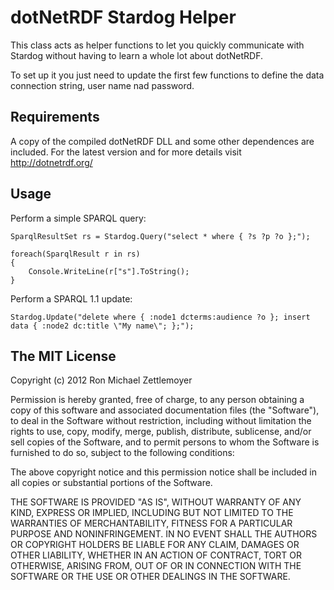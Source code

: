 ﻿
dotNetRDF Stardog Helper
=============================================================
This class acts as helper functions to let you quickly communicate with Stardog without having
to learn a whole lot about dotNetRDF.

To set up it you just need to update the first few functions to define
the data connection string, user name nad password.


Requirements
-------------------------------------------------------------
A copy of the compiled dotNetRDF DLL and some other dependences are included.  For the latest
version and for more details visit http://dotnetrdf.org/



Usage
-------------------------------------------------------------

Perform a simple SPARQL query:

	SparqlResultSet rs = Stardog.Query("select * where { ?s ?p ?o };");

	foreach(SparqlResult r in rs)
	{
		Console.WriteLine(r["s"].ToString();
	}

Perform a SPARQL 1.1 update:
	
	Stardog.Update("delete where { :node1 dcterms:audience ?o }; insert data { :node2 dc:title \"My name\"; };");




The MIT License
-------------------------------------------------------------
Copyright (c) 2012 Ron Michael Zettlemoyer
				
Permission is hereby granted, free of charge, to any person obtaining a copy
of this software and associated documentation files (the "Software"), to deal
in the Software without restriction, including without limitation the rights
to use, copy, modify, merge, publish, distribute, sublicense, and/or sell
copies of the Software, and to permit persons to whom the Software is
furnished to do so, subject to the following conditions:

The above copyright notice and this permission notice shall be included in
all copies or substantial portions of the Software.

THE SOFTWARE IS PROVIDED "AS IS", WITHOUT WARRANTY OF ANY KIND, EXPRESS OR
IMPLIED, INCLUDING BUT NOT LIMITED TO THE WARRANTIES OF MERCHANTABILITY,
FITNESS FOR A PARTICULAR PURPOSE AND NONINFRINGEMENT. IN NO EVENT SHALL THE
AUTHORS OR COPYRIGHT HOLDERS BE LIABLE FOR ANY CLAIM, DAMAGES OR OTHER
LIABILITY, WHETHER IN AN ACTION OF CONTRACT, TORT OR OTHERWISE, ARISING FROM,
OUT OF OR IN CONNECTION WITH THE SOFTWARE OR THE USE OR OTHER DEALINGS IN
THE SOFTWARE.